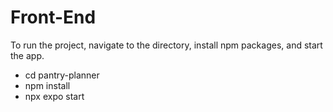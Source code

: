# Front-End

To run the project, navigate to the directory, install npm packages, and start the app.

- cd pantry-planner
- npm install
- npx expo start